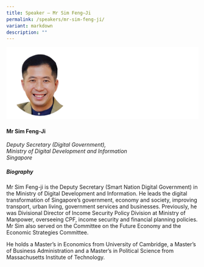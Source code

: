 ```yaml
---
title: Speaker – Mr Sim Feng–Ji
permalink: /speakers/mr-sim-feng-ji/
variant: markdown
description: ""
---
```

![](/images/2025%20speakers/ds_fengji__revised_.png)
#### **Mr Sim Feng-Ji**

*Deputy Secretary (Digital Government), <br> Ministry of Digital Development and Information<br>Singapore*

##### **Biography**
Mr Sim Feng-ji is the Deputy Secretary (Smart Nation Digital Government) in the Ministry of Digital Development and Information. He leads the digital transformation of Singapore’s government, economy and society, improving transport, urban living, government services and businesses. Previously, he was Divisional Director of Income Security Policy Division at Ministry of Manpower, overseeing CPF, income security and financial planning policies. Mr Sim also served on the Committee on the Future Economy and the Economic Strategies Committee.

He holds a Master’s in Economics from University of Cambridge, a Master’s of Business Administration and a Master’s in Political Science from Massachusetts Institute of Technology.